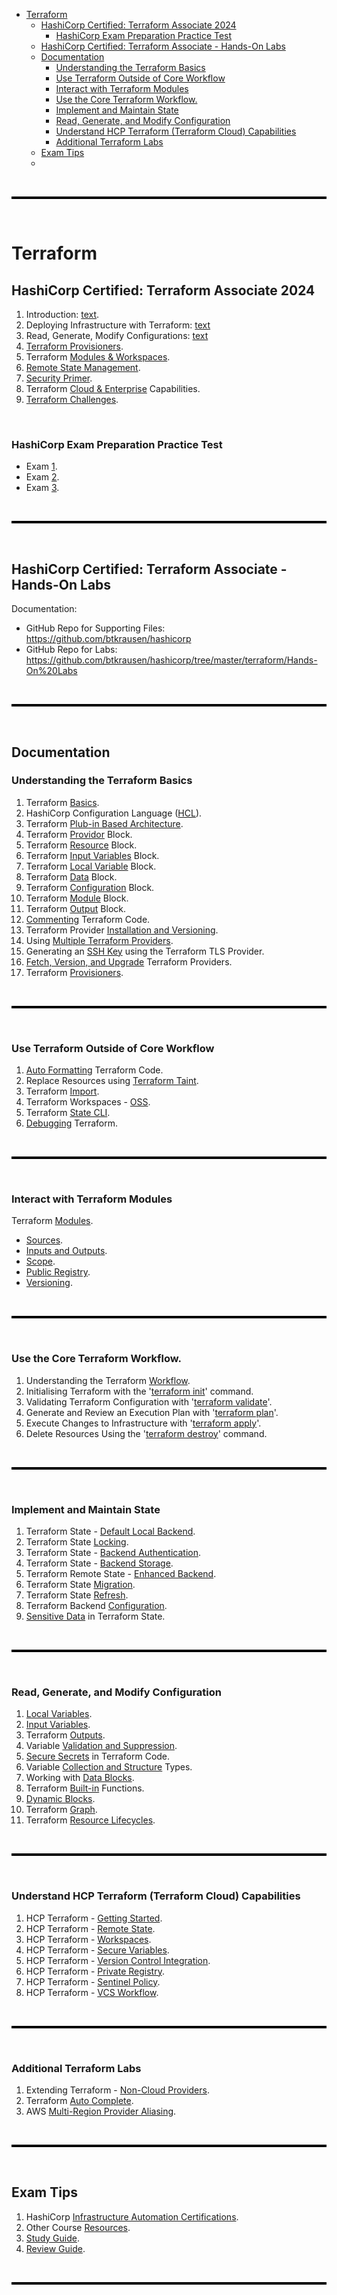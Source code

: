 - [Terraform](#terraform)
  - [HashiCorp Certified: Terraform Associate 2024](#hashicorp-certified-terraform-associate-2024)
    - [HashiCorp Exam Preparation Practice Test](#hashicorp-exam-preparation-practice-test)
  - [HashiCorp Certified: Terraform Associate - Hands-On Labs](#hashicorp-certified-terraform-associate---hands-on-labs)
  - [Documentation](#documentation)
    - [Understanding the Terraform Basics](#understanding-the-terraform-basics)
    - [Use Terraform Outside of Core Workflow](#use-terraform-outside-of-core-workflow)
    - [Interact with Terraform Modules](#interact-with-terraform-modules)
    - [Use the Core Terraform Workflow.](#use-the-core-terraform-workflow)
    - [Implement and Maintain State](#implement-and-maintain-state)
    - [Read, Generate, and Modify Configuration](#read-generate-and-modify-configuration)
    - [Understand HCP Terraform (Terraform Cloud) Capabilities](#understand-hcp-terraform-terraform-cloud-capabilities)
    - [Additional Terraform Labs](#additional-terraform-labs)
  - [Exam Tips](#exam-tips)
  - [](#)

<br>

<hr style="height:4px;background:black">

<br>

# Terraform 

## HashiCorp Certified: Terraform Associate 2024
1. Introduction: [text](hashicorp/introduction-to-terraform.md).
2. Deploying Infrastructure with Terraform: [text](deploy-infrastructure.md)
3. Read, Generate, Modify Configurations: [text](read-generate-modify.md)
4. [Terraform Provisioners](hashicorp/terraform-provisioners.md).
5. Terraform [Modules & Workspaces](hashicorp/modules-workspaces.md). 
6. [Remote State Management](hashicorp/remote-state-management.md).
7. [Security Primer](hashicorp/security-primer.md).
8. Terraform [Cloud & Enterprise](hashicorp/cloud-enterprise.md) Capabilities. 
9. [Terraform Challenges](hashicorp/terraform-challenges.md). 

<br>

### HashiCorp Exam Preparation Practice Test
* Exam [1](exam_practise/exam1.md).
* Exam [2](exam_practise/exam2.md).
* Exam [3](exam_practise/exam3.md).

<br>

<hr style="height:4px;background:black">

<br>

## HashiCorp Certified: Terraform Associate - Hands-On Labs
Documentation:
* GitHub Repo for Supporting Files: https://github.com/btkrausen/hashicorp 
* GitHub Repo for Labs: https://github.com/btkrausen/hashicorp/tree/master/terraform/Hands-On%20Labs

<br>

<hr style="height:4px;background:black">

<br>

## Documentation

### Understanding the Terraform Basics
1. Terraform [Basics](documentation/basics-docs/Terraform+Basics.pdf). 
2. HashiCorp Configuration Language ([HCL](documentation/basics-docs/HashiCorp+Configuration+Language.pdf)).
3. Terraform [Plub-in Based Architecture](documentation/basics-docs/Terraform+Plugin+Based+Architecture.pdf). 
4. Terraform [Providor](documentation/basics-docs/Intro+to+the+Terraform+Provider+Block.pdf) Block.
5. Terraform [Resource](documentation/basics-docs/Intro+to+the+Terraform+Resource+Block.pdf) Block. 
6. Terraform [Input Variables](documentation/basics-docs/Intro+to+the+Input+Variables+Block.pdf) Block.
7. Terraform [Local Variable](documentation/basics-docs/Intro+to+the+Local+Variables+Block.pdf) Block.
8. Terraform [Data](documentation/basics-docs/Intro+to+the+Data+Block.pdf) Block.
9. Terraform [Configuration](documentation/basics-docs/Intro+to+the+Terraform+Configuration+Block.pdf) Block. 
10. Terraform [Module](documentation/basics-docs/Intro+to+the+Module+Block.pdf) Block.
11. Terraform [Output](documentation/basics-docs/Intro+to+the+Terraform+Output+Block.pdf) Block.
12. [Commenting](documentation/basics-docs/Commenting+Terraform+Code.pdf) Terraform Code.
13. Terraform Provider [Installation and Versioning](documentation/basics-docs/Terraform+Providers+Installation.pdf). 
14. Using [Multiple Terraform Providers](documentation/basics-docs/Multiple+Terraform+Providers.pdf). 
15. Generating an [SSH Key](documentation/basics-docs/Terraform+TLS+Provider.pdf) using the Terraform TLS Provider.
16. [Fetch, Version, and Upgrade](documentation/basics-docs/Fetch+Version+and+Upgrade+Terraform+Providers.pdf) Terraform Providers. 
17. Terraform [Provisioners](documentation/basics-docs/Terraform+Provisioners.pdf).

<br>

<hr style="height:4px;background:black">

<br>

### Use Terraform Outside of Core Workflow
1. [Auto Formatting](documentation/outside-core-workflow-docs/Auto+Formatting+Terraform+Code.pdf) Terraform Code.
2. Replace Resources using [Terraform Taint](documentation/outside-core-workflow-docs/Terraform+Taint+and+Replace.pdf).
3. Terraform [Import](documentation/outside-core-workflow-docs/Terraform+Import.pdf).
4. Terraform Workspaces - [OSS](documentation/outside-core-workflow-docs/Terraform+Workspaces+-+OSS.pdf).
5. Terraform [State CLI](documentation/outside-core-workflow-docs/Terraform+State.pdf).
6. [Debugging](documentation/outside-core-workflow-docs/Debugging+Terraform.pdf) Terraform. 

<br>

<hr style="height:4px;background:black">

<br>

### Interact with Terraform Modules
Terraform [Modules](documentation/modules-docs/Terraform+Modules.pdf).
   * [Sources](documentation/modules-docs/Terraform+Modules+Sources.pdf).
   * [Inputs and Outputs](documentation/modules-docs/Terraform+Module+Inputs+and+Outputs.pdf). 
   * [Scope](documentation/modules-docs/Terraform+Module+Scope.pdf).
   * [Public Registry](documentation/modules-docs/Terraform+Module+Registry.pdf).
   * [Versioning](documentation/modules-docs/Terraform+Module+Versions.pdf).

<br>

<hr style="height:4px;background:black">

<br>

### Use the Core Terraform Workflow.
1. Understanding the Terraform [Workflow](documentation/core-docs/Terraform+Workflow.pdf).
2. Initialising Terraform with the '[terraform init](documentation/core-docs/Terraform+Init.pdf)' command.
3. Validating Terraform Configuration with '[terraform validate](documentation/core-docs/Validating+Terraform+Configuration.pdf)'.
4. Generate and Review an Execution Plan with '[terraform plan](documentation/core-docs/Terraform+Plan.pdf)'.
5. Execute Changes to Infrastructure with '[terraform apply](documentation/core-docs/Terraform+Apply.pdf)'.
6. Delete Resources Using the '[terraform destroy](documentation/core-docs/Terraform+Destroy.pdf)' command. 

<br>

<hr style="height:4px;background:black">

<br>

### Implement and Maintain State
1. Terraform State - [Default Local Backend](documentation/implement-and-maintain-state/Terraform+State+Default+Local+Backend.pdf).
2. Terraform State [Locking](documentation/implement-and-maintain-state/Terraform+State+Locking.pdf). 
3. Terraform State - [Backend Authentication](documentation/implement-and-maintain-state/Terraform+State+Backend+Authentication.pdf).
4. Terraform State - [Backend Storage](documentation/implement-and-maintain-state/Terraform+State+Backend+Storage.pdf).
5. Terraform Remote State - [Enhanced Backend](documentation/implement-and-maintain-state/Terraform+Remote+State+Enhanced+Backend.pdf).
6. Terraform State [Migration](documentation/implement-and-maintain-state/Terraform+State+Migration.pdf).
7. Terraform State [Refresh](documentation/implement-and-maintain-state/Terraform+State+Refresh.pdf).
8. Terraform Backend [Configuration](documentation/implement-and-maintain-state/Terraform+Backend+Configuration.pdf).
9. [Sensitive Data](documentation/implement-and-maintain-state/Sensitive+Data+in+Terraform+State.pdf) in Terraform State. 

<br>

<hr style="height:4px;background:black">

<br>

### Read, Generate, and Modify Configuration
1. [Local Variables](documentation/configuration/Terraform+Local+Values.pdf).
2. [Input Variables](documentation/configuration/Terraform+Variables.pdf).
3. Terraform [Outputs](documentation/configuration/Terraform+Outputs.pdf).
4. Variable [Validation and Suppression](documentation/configuration/Variable+Validation+and+Suppression.pdf).
5. [Secure Secrets](documentation/configuration/Secure+Secrets+in+Terraform+Code.pdf) in Terraform Code.
6. Variable [Collection and Structure](documentation/configuration/Terraform+Collections+and+Types.pdf) Types.
7. Working with [Data Blocks](documentation/configuration/Working+with+Data+Blocks.pdf).
8. Terraform [Built-in](documentation/configuration/Terraform+Built-in+Functions.pdf) Functions.
9. [Dynamic Blocks](documentation/configuration/Terraform+Dynamic+Blocks.pdf).
10. Terraform [Graph](documentation/configuration/Terraform+Graph.pdf).
11. Terraform [Resource Lifecycles](documentation/configuration/Terraform+Lifecycle+Rules.pdf).

<br>

<hr style="height:4px;background:black">

<br>

### Understand HCP Terraform (Terraform Cloud) Capabilities
1. HCP Terraform - [Getting Started](documentation/hcp-capabilities/Terraform+Cloud+Getting+Started.pdf).
2. HCP Terraform - [Remote State](documentation/hcp-capabilities/Terraform+Remote+State+Enhanced+Backend.pdf).
3. HCP Terraform - [Workspaces](documentation/hcp-capabilities/Terraform+Cloud+Workspaces.pdf).
4. HCP Terraform - [Secure Variables](documentation/hcp-capabilities/Terraform+Cloud+Secure+Variables.pdf).
5. HCP Terraform - [Version Control Integration](documentation/hcp-capabilities/Terraform+Cloud+Version+Control.pdf).
6. HCP Terraform - [Private Registry](documentation/hcp-capabilities/Terraform+Cloud+Private+Module+Registry.pdf).
7. HCP Terraform - [Sentinel Policy](documentation/hcp-capabilities/Terraform+Cloud+Sentinel+Policy.pdf).
8. HCP Terraform - [VCS Workflow](documentation/hcp-capabilities/Terraform+Cloud+Version+Control+Workflow.pdf).

<br>

<hr style="height:4px;background:black">

<br>

### Additional Terraform Labs
1. Extending Terraform - [Non-Cloud Providers](documentation/tf-labs/Extra-Extending+Terraform+Non+Cloud+Providers.pdf).
2. Terraform [Auto Complete](documentation/tf-labs/Extra-Terraform+AutoComplete.pdf).
3. AWS [Multi-Region Provider Aliasing](documentation/tf-labs/Extra-Terraform+AWS+Provider+-+Multi-Region+and+Alias.pdf).

<br>

<hr style="height:4px;background:black">

<br>

## Exam Tips
1. HashiCorp [Infrastructure Automation Certifications](https://developer.hashicorp.com/certifications/infrastructure-automation).
2. Other Course [Resources](https://github.com/btkrausen/hashicorp).
3. [Study Guide](https://developer.hashicorp.com/terraform/tutorials/certification-003/associate-study-003).
4. [Review Guide](https://developer.hashicorp.com/terraform/tutorials/certification-003/associate-review-003).

<br>

<hr style="height:4px;background:black">

<br>

## 